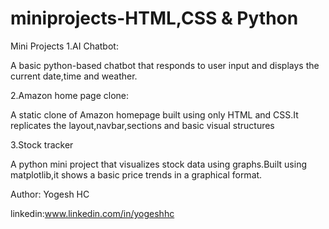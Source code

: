 # miniprojects-HTML,CSS & Python

Mini Projects
1.AI Chatbot:

A basic python-based chatbot that responds to user input and displays the current date,time and weather.

2.Amazon home page clone:

A static clone of Amazon homepage built using only HTML and CSS.It replicates the layout,navbar,sections and basic visual structures

3.Stock tracker

A python mini project that visualizes stock data using graphs.Built using matplotlib,it shows a basic price trends in a graphical format.






Author:
Yogesh HC

linkedin:www.linkedin.com/in/yogeshhc 














